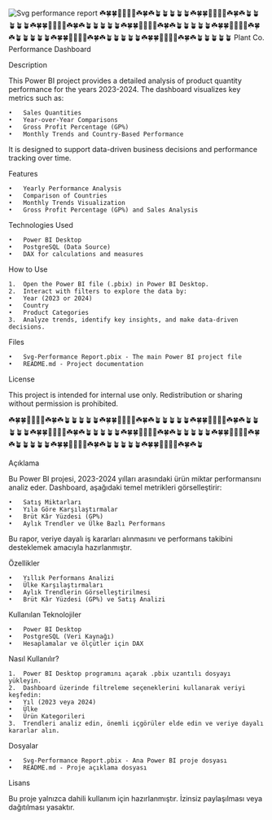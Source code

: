 
![Svg performance report ](https://github.com/user-attachments/assets/1bbfac85-caf9-45b9-9c59-e4b828e0a54c)
☘️🍀🍀🌿🌿🌿🌿☘️🍀☘️🪴🪴🪴🪴🪴☘️🍀🍀🌿🌿🌿🌿☘️🍀☘️🪴🪴🪴🪴🪴☘️🍀🍀🌿🌿🌿🌿☘️🍀☘️🪴🪴🪴🪴🪴☘️🍀🍀🌿🌿🌿🌿☘️🍀☘️🪴🪴🪴🪴🪴☘️🍀🍀🌿🌿🌿🌿☘️🍀☘️🪴🪴🪴🪴🪴☘️🍀🍀🌿🌿🌿🌿☘️🍀☘️🪴🪴🪴🪴🪴☘️🍀🍀🌿🌿🌿🌿☘️🍀☘️🪴🪴🪴🪴🪴
Plant Co. Performance Dashboard 



Description

This Power BI project provides a detailed analysis of product quantity performance for the years 2023-2024. The dashboard visualizes key metrics such as:

	•	Sales Quantities
	•	Year-over-Year Comparisons
	•	Gross Profit Percentage (GP%)
	•	Monthly Trends and Country-Based Performance

It is designed to support data-driven business decisions and performance tracking over time.

Features

	•	Yearly Performance Analysis
	•	Comparison of Countries
	•	Monthly Trends Visualization
	•	Gross Profit Percentage (GP%) and Sales Analysis

Technologies Used

	•	Power BI Desktop
	•	PostgreSQL (Data Source)
	•	DAX for calculations and measures

How to Use

	1.	Open the Power BI file (.pbix) in Power BI Desktop.
	2.	Interact with filters to explore the data by:
	•	Year (2023 or 2024)
	•	Country
	•	Product Categories
	3.	Analyze trends, identify key insights, and make data-driven decisions.

Files

	•	Svg-Performance Report.pbix - The main Power BI project file
	•	README.md - Project documentation

License

This project is intended for internal use only. Redistribution or sharing without permission is prohibited.


☘️🍀🍀🌿🌿🌿🌿☘️🍀☘️🪴🪴🪴🪴🪴☘️🍀🍀🌿🌿🌿🌿☘️🍀☘️🪴🪴🪴🪴🪴☘️🍀🍀🌿🌿🌿🌿☘️🍀☘️🪴🪴🪴🪴🪴☘️🍀🍀🌿🌿🌿🌿☘️🍀☘️🪴🪴🪴🪴🪴☘️🍀🍀🌿🌿🌿🌿☘️🍀☘️🪴🪴🪴🪴🪴☘️🍀🍀🌿🌿🌿🌿☘️🍀☘️🪴🪴🪴🪴🪴☘️🍀🍀🌿🌿🌿🌿☘️🍀☘️🪴🪴🪴🪴🪴☘️🍀🍀🌿🌿🌿🌿☘️🍀☘️🪴

Açıklama

Bu Power BI projesi, 2023-2024 yılları arasındaki ürün miktar performansını analiz eder. Dashboard, aşağıdaki temel metrikleri görselleştirir:

	•	Satış Miktarları
	•	Yıla Göre Karşılaştırmalar
	•	Brüt Kâr Yüzdesi (GP%)
	•	Aylık Trendler ve Ülke Bazlı Performans

Bu rapor, veriye dayalı iş kararları alınmasını ve performans takibini desteklemek amacıyla hazırlanmıştır.

Özellikler

	•	Yıllık Performans Analizi
	•	Ülke Karşılaştırmaları
	•	Aylık Trendlerin Görselleştirilmesi
	•	Brüt Kâr Yüzdesi (GP%) ve Satış Analizi

Kullanılan Teknolojiler

	•	Power BI Desktop
	•	PostgreSQL (Veri Kaynağı)
	•	Hesaplamalar ve ölçütler için DAX

Nasıl Kullanılır?

	1.	Power BI Desktop programını açarak .pbix uzantılı dosyayı yükleyin.
	2.	Dashboard üzerinde filtreleme seçeneklerini kullanarak veriyi keşfedin:
	•	Yıl (2023 veya 2024)
	•	Ülke
	•	Ürün Kategorileri
	3.	Trendleri analiz edin, önemli içgörüler elde edin ve veriye dayalı kararlar alın.

Dosyalar

	•	Svg-Performance Report.pbix - Ana Power BI proje dosyası
	•	README.md - Proje açıklama dosyası

Lisans

Bu proje yalnızca dahili kullanım için hazırlanmıştır. İzinsiz paylaşılması veya dağıtılması yasaktır.
